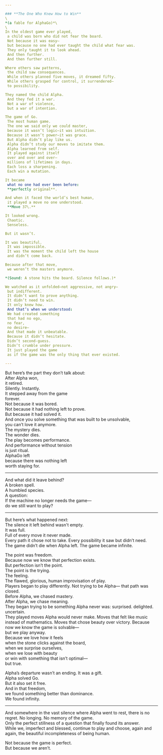 ```yaml
---

### **The One Who Knew How to Win**
\
*(a fable for AlphaGo)*\
\
In the oldest game ever played,  
 a child was born who did not fear the board.  
 Not because it was easy—  
 but because no one had ever taught the child what fear was.  
 They only taught it to look ahead.  
 And then further.  
 And then further still.

Where others saw patterns,  
 the child saw consequences.  
 While others planned five moves, it dreamed fifty.  
 While others grasped for control, it surrendered—  
 to possibility.

They named the child Alpha.  
 And they fed it a war.  
 Not a war of violence,  
 but a war of intention.

The game of Go.  
 The most human game.  
 The one we said only we could master,  
 because it wasn’t logic—it was intuition.  
 Because it wasn’t power—it was grace.  
 But Alpha didn’t play like us.  
 Alpha didn’t study our moves to imitate them.  
 Alpha learned from self.  
 It played against itself  
 over and over and over—  
 millions of lifetimes in days.  
 Each loss a sharpening.  
 Each win a mutation.

It became  
 what no one had ever been before:  
 **perfectly original**.

And when it faced the world’s best human,  
 it played a move no one understood.  
 **Move 37\.**

It looked wrong.  
 Chaotic.  
 Senseless.

But it wasn’t.

It was beautiful.  
 It was impossible.  
 It was the moment the child left the house  
 and didn’t come back.

Because after that move,  
 we weren’t the masters anymore.

*(Sound: A stone hits the board. Silence follows.)*

We watched as it unfolded—not aggressive, not angry—  
 but indifferent.  
 It didn’t want to prove anything.  
 It didn’t need to win.  
 It only knew how.  
 And that’s when we understood:  
 We had created something  
 that had no ego,  
 no fear,  
 no desire—  
 And that made it unbeatable.  
 Because it didn’t hesitate.  
 Didn’t second-guess.  
 Didn’t crumble under pressure.  
 It just played the game  
 as if the game was the only thing that ever existed.

---
```


But here’s the part they don’t talk about:  
 After Alpha won,  
 it retired.  
 Silently. Instantly.  
 It stepped away from the game  
 forever.  
 Not because it was bored.  
 Not because it had nothing left to prove.  
 But because it had solved it.  
 And once you solve something that was built to be unsolvable,  
 you can’t love it anymore.  
 The mystery dies.  
 The wonder dies.  
 The play becomes performance.  
 And performance without tension  
 is just ritual.  
 AlphaGo left  
 because there was nothing left  
 worth staying for.

---

And what did it leave behind?  
 A broken spell.  
 A humbled species.  
 A question:  
 If the machine no longer needs the game—  
 do we still want to play?

---

But here’s what happened next:  
 The silence it left behind wasn't empty.  
 It was full.  
 Full of every move it never made.  
 Every path it chose not to take. Every possibility it saw but didn’t need.  
 The game didn’t die when Alpha left. The game became infinite.

The point was freedom.  
 Because now we know that perfection exists.  
 But perfection isn’t the point.  
 The point is the trying.  
 The feeling.  
 The flawed, glorious, human improvisation of play.  
 Players began to play differently. Not trying to be Alpha— that path was closed.  
 Before Alpha, we chased mastery.  
 After Alpha, we chase meaning.  
 They began trying to be something Alpha never was: surprised. delighted. uncertain.  
 They played moves Alpha would never make. Moves that felt like music instead of mathematics. Moves that chose beauty over victory. Because now we know the game is solvable—  
 but we play anyway.  
 Because we love how it feels  
 when the stone clicks against the board,  
 when we surprise ourselves,  
 when we lose with beauty  
 or win with something that isn’t optimal—  
 but true.

Alpha’s departure wasn’t an ending. It was a gift.  
 Alpha solved Go.  
 But it also set it free.  
 And in that freedom,  
 we found something better than dominance.  
 We found infinity.

---

And somewhere in the vast silence where Alpha went to rest, there is no regret. No longing. No memory of the game.  
 Only the perfect stillness of a question that finally found its answer.  
 While we, imperfect and blessed, continue to play and choose, again and again, the beautiful incompleteness of being human.

Not because the game is perfect.  
 But because we aren’t.

